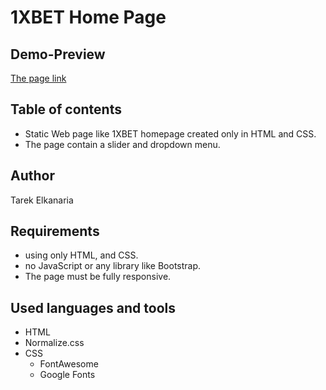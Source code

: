 # 1XBET Home Page

## Demo-Preview

[The page link](https://tarekelkanaria.github.io/1xbet-page/)

## Table of contents

- Static Web page like 1XBET homepage created only in HTML and CSS.
- The page contain a slider and dropdown menu.

## Author

Tarek Elkanaria

## Requirements

- using only HTML, and CSS.
- no JavaScript or any library like Bootstrap.
- The page must be fully responsive.

## Used languages and tools

- HTML
- Normalize.css
- CSS
  - FontAwesome
  - Google Fonts
